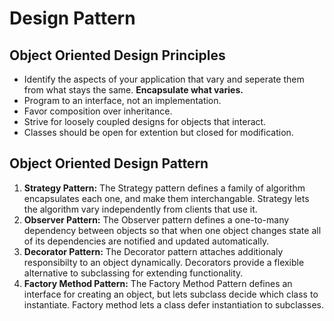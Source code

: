 # Design Pattern

## Object Oriented Design Principles

* Identify the aspects of your application that vary and seperate them from what stays the same. **Encapsulate what varies.**
* Program to an interface, not an implementation.
* Favor composition over inheritance.
* Strive for loosely coupled designs for objects that interact.
* Classes should be open for extention but closed for modification.


## Object Oriented Design Pattern
1. **Strategy Pattern:** The Strategy pattern defines a family of algorithm encapsulates each one, and make them interchangable. Strategy lets the algorithm vary independently from clients that use it.
2. **Observer Pattern:** The Observer pattern defines a one-to-many dependency between objects so that when one object changes state all of its dependencies are notified and updated automatically.
3. **Decorator Pattern:** The Decorator pattern attaches additionaly responsibilty to an object dynamically. Decorators provide a flexible alternative to subclassing for extending functionality.
4. **Factory Method Pattern:** The Factory Method Pattern defines an interface for creating an object, but lets subclass decide which class to instantiate. Factory method lets a class defer instantiation to subclasses.
